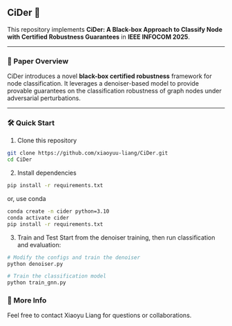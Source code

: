 ## CiDer 🍹

This repository implements **CiDer: A Black-box Approach to Classify Node with Certified Robustness Guarantees** in **IEEE INFOCOM 2025**.

---

### 🧠 Paper Overview

CiDer introduces a novel **black-box certified robustness** framework for node classification. It leverages a denoiser-based model to provide provable guarantees on the classification robustness of graph nodes under adversarial perturbations.

---

### 🛠️ Quick Start

1. Clone this repository
```bash
git clone https://github.com/xiaoyuu-liang/CiDer.git
cd CiDer
```

2. Install dependencies
```bash
pip install -r requirements.txt
```
or, use conda
```bash
conda create -n cider python=3.10
conda activate cider
pip install -r requirements.txt
```

3. Train and Test
Start from the denoiser training, then run classification and evaluation:
```bash
# Modify the configs and train the denoiser
python denoiser.py

# Train the classification model
python train_gnn.py
```

### 🤝 More Info

Feel free to contact Xiaoyu Liang for questions or collaborations.